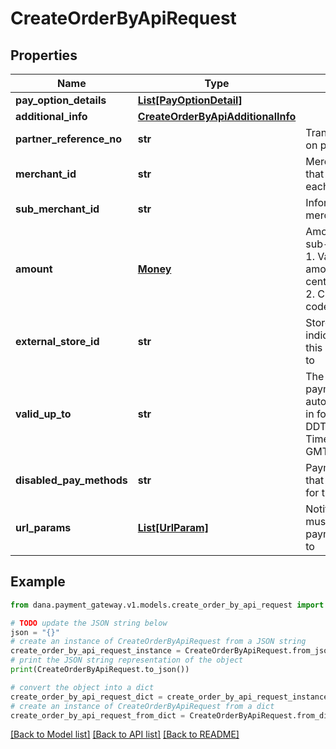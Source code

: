 # CreateOrderByApiRequest


## Properties

Name | Type | Description | Notes
------------ | ------------- | ------------- | -------------
**pay_option_details** | [**List[PayOptionDetail]**](PayOptionDetail.md) |  | 
**additional_info** | [**CreateOrderByApiAdditionalInfo**](CreateOrderByApiAdditionalInfo.md) |  | [optional] 
**partner_reference_no** | **str** | Transaction identifier on partner system | 
**merchant_id** | **str** | Merchant identifier that is unique per each merchant | 
**sub_merchant_id** | **str** | Information of sub merchant identifier | [optional] 
**amount** | [**Money**](Money.md) | Amount. Contains two sub-fields:<br /> 1. Value: Transaction amount, including the cents<br /> 2. Currency: Currency code based on ISO<br />  | 
**external_store_id** | **str** | Store identifier to indicate to which store this payment belongs to | [optional] 
**valid_up_to** | **str** | The time when the payment will be automatically expired, in format YYYY-MM-DDTHH:mm:ss+07:00. Time must be in GMT+7 (Jakarta time) | [optional] 
**disabled_pay_methods** | **str** | Payment method(s) that cannot be used for this | [optional] 
**url_params** | [**List[UrlParam]**](UrlParam.md) | Notify URL that DANA must send the payment notification to | 

## Example

```python
from dana.payment_gateway.v1.models.create_order_by_api_request import CreateOrderByApiRequest

# TODO update the JSON string below
json = "{}"
# create an instance of CreateOrderByApiRequest from a JSON string
create_order_by_api_request_instance = CreateOrderByApiRequest.from_json(json)
# print the JSON string representation of the object
print(CreateOrderByApiRequest.to_json())

# convert the object into a dict
create_order_by_api_request_dict = create_order_by_api_request_instance.to_dict()
# create an instance of CreateOrderByApiRequest from a dict
create_order_by_api_request_from_dict = CreateOrderByApiRequest.from_dict(create_order_by_api_request_dict)
```
[[Back to Model list]](../README.md#documentation-for-models) [[Back to API list]](../README.md#documentation-for-api-endpoints) [[Back to README]](../README.md)


